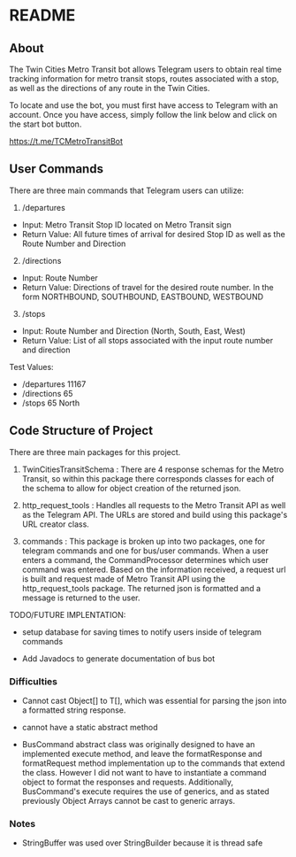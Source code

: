 # README

## About

The Twin Cities Metro Transit bot allows Telegram users to obtain real time tracking information for metro transit stops, routes associated with a stop, as well as the directions of any route in the Twin Cities. 

To locate and use the bot, you must first have access to Telegram with an account. Once you have access, simply follow the link below and click on the start bot button.

https://t.me/TCMetroTransitBot

## User Commands

There are three main commands that Telegram users can utilize:

1. /departures
  - Input: Metro Transit Stop ID located on Metro Transit sign
  - Return Value: All future times of arrival for desired Stop ID as well as the Route Number and Direction

2. /directions
  - Input: Route Number
  - Return Value: Directions of travel for the desired route number. In the form NORTHBOUND, SOUTHBOUND, EASTBOUND, WESTBOUND
  
3. /stops
  - Input: Route Number and Direction (North, South, East, West)
  - Return Value: List of all stops associated with the input route number and direction


Test Values:
- /departures 11167
- /directions 65
- /stops 65 North


## Code Structure of Project
There are three main packages for this project.
1. TwinCitiesTransitSchema :
  There are 4 response schemas for the Metro Transit, so within this package there corresponds classes for 
  each of the schema to allow for object creation of the returned json.
  
2. http_request_tools :
  Handles all requests to the Metro Transit API as well as the Telegram API. The URLs are stored and build using this package's URL creator class.

3. commands :
  This package is broken up into two packages, one for telegram commands and one for bus/user commands. When a user enters a command, the CommandProcessor determines which user command was entered. Based on the information received, a request url is built and request made of Metro Transit API using the http_request_tools package. The returned json is formatted and a message is returned to the user.



TODO/FUTURE IMPLENTATION:

- setup database for saving times to notify users inside of telegram commands

- Add Javadocs to generate documentation of bus bot


### Difficulties
- Cannot cast Object[] to T[], which was essential for parsing the json into a
  formatted string response.

- cannot have a static abstract method

- BusCommand abstract class was originally designed to have an implemented execute method, and
  leave the formatResponse and formatRequest method implementation up to the commands
  that extend the class. However I did not want to have to instantiate a command
  object to format the responses and requests. Additionally, BusCommand's execute requires the
  use of generics, and as stated previously Object Arrays cannot be cast to generic arrays.

### Notes

- StringBuffer was used over StringBuilder because it is thread safe

